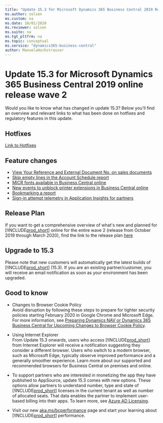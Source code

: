 ```yaml
---
title: "Update 15.3 for Microsoft Dynamics 365 Business Central 2019 Release Wave 2"
ms.author: solsen
ms.custom: na
ms.date: 10/01/2020
ms.reviewer: solsen
ms.suite: na
ms.tgt_pltfrm: na
ms.topic: conceptual
ms.service: "dynamics365-business-central"
author: ManuelaHochstrasser
---
```


# Update 15.3 for Microsoft Dynamics 365 Business Central 2019 online release wave 2
Would you like to know what has changed in update 15.3? Below you'll find an overview and relevant links to what has been done on hotfixes and regulatory features in this update.

## Hotfixes
[Link to Hotfixes](https://support.microsoft.com/help/4539530)

## Feature changes
-    [View Your Reference and External Document No. on sales documents](/dynamics365-release-plan/2019wave2/dynamics365-business-central/view-reference-external-document-no.-sales-documents)
-    [Skip empty lines in the Account Schedule report](/dynamics365-release-plan/2019wave2/dynamics365-business-central/skip-empty-lines-account-schedule-report)  
-    [MICR fonts available in Business Central online](/dynamics365-release-plan/2019wave2/dynamics365-business-central/micr-fonts-business-central-online)  
-    [New events to unblock printer extensions in Business Central online](/dynamics365-release-plan/2019wave2/dynamics365-business-central/new-events-unblock-printer-extensions-business-central-online)   
- [Bookmarking a report](/dynamics365-release-plan/2019wave2/dynamics365-business-central/add-links-navigation-menu)
- [Sign-in attempt telemetry in Application Insights for partners](/dynamics365-release-plan/2019wave2/dynamics365-business-central/sign-in-attempt-telemetry-azure-application-insights-partners)


## Release Plan
If you want to get a comprehensive overview of what's new and planned for [!INCLUDE[prod_short](../developer/includes/prod_short.md)] online for the entire wave 2 (release from October 2019 through March 2020), find the link to the release plan [here](/dynamics365-release-plan/2019wave2/dynamics365-business-central/planned-features) 

## Upgrade to 15.3
Please note that new customers will automatically get the latest builds of [!INCLUDE[prod_short](../developer/includes/prod_short.md)] (15.3). If you are an existing partner/customer, you will receive an email notification as soon as your environment has been upgraded. 

## Good to know

- Changes to Browser Cookie Policy  
Avoid disruption by following these steps to prepare for tighter security policies starting February 2020 in Google Chrome and Microsoft Edge. For more information, see [Preparing Dynamics NAV or Dynamics 365 Business Central for Upcoming Changes to Browser Cookie Policy](../administration/prepare-for-cookie-samesite-policy.md).
    
- Using Internet Explorer  
From Update 15.3 onwards, users who access [!INCLUDE[prod_short](../developer/includes/prod_short.md)] from Internet Explorer will receive a notification suggesting they consider a different browser. Users who switch to a modern browser, such as Microsoft Edge, typically observe improved performance and a generally smoother experience. Learn more about our supported and recommended browsers for Business Central on premises and online.
    
- To support partners who are interested in monetizing the app they have published to AppSource, update 15.3 comes with new options. These options allow partners to understand number, type and state of [!INCLUDE[prod_short](../developer/includes/prod_short.md)] licenses in the current tenant as well as number of allocated seats. That data enables the partner to implement user-based billing into their apps. To learn more, see [Azure AD Licensing](https://github.com/microsoft/ALAppExtensions/tree/master/Modules/System/Azure%20AD%20Licensing).

- Visit our new [aka.ms/bcperformance](../performance/performance-overview.md) page and start your learning about [!INCLUDE[prod_short](../developer/includes/prod_short.md)] performance.